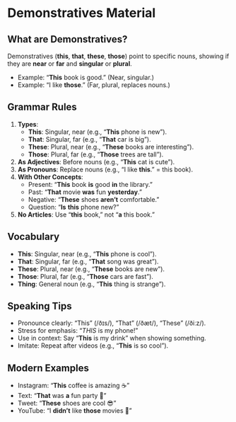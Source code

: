 # Demonstratives Material

## What are Demonstratives?
Demonstratives (**this**, **that**, **these**, **those**) point to specific nouns, showing if they are **near** or **far** and **singular** or **plural**.  
- Example: “**This** book is good.” (Near, singular.)  
- Example: “I like **those**.” (Far, plural, replaces nouns.)  

## Grammar Rules
1. **Types**:  
   - **This**: Singular, near (e.g., “**This** phone is new”).  
   - **That**: Singular, far (e.g., “**That** car is big”).  
   - **These**: Plural, near (e.g., “**These** books are interesting”).  
   - **Those**: Plural, far (e.g., “**Those** trees are tall”).  
2. **As Adjectives**: Before nouns (e.g., “**This** cat is cute”).  
3. **As Pronouns**: Replace nouns (e.g., “I like **this**.” = this book).  
4. **With Other Concepts**:  
   - Present: “**This** book **is** good **in** the library.”  
   - Past: “**That** movie **was** fun **yesterday**.”  
   - Negative: “**These** shoes **aren’t** comfortable.”  
   - Question: “**Is** **this** phone new?”  
5. **No Articles**: Use “**this** book,” not “**a** this book.”  

## Vocabulary
- **This**: Singular, near (e.g., “**This** phone is cool”).  
- **That**: Singular, far (e.g., “**That** song was great”).  
- **These**: Plural, near (e.g., “**These** books are new”).  
- **Those**: Plural, far (e.g., “**Those** cars are fast”).  
- **Thing**: General noun (e.g., “**This** thing is strange”).  

## Speaking Tips
- Pronounce clearly: “This” (/ðɪs/), “That” (/ðæt/), “These” (/ðiːz/).  
- Stress for emphasis: “*THIS* is my phone!”  
- Use in context: Say “**This** is my drink” when showing something.  
- Imitate: Repeat after videos (e.g., “**This** is so cool”).  

## Modern Examples
- Instagram: “**This** coffee is amazing ☕”  
- Text: “**That** was **a** fun party 🎉”  
- Tweet: “**These** shoes are cool 😎”  
- YouTube: “I **didn’t** like **those** movies 🎥”